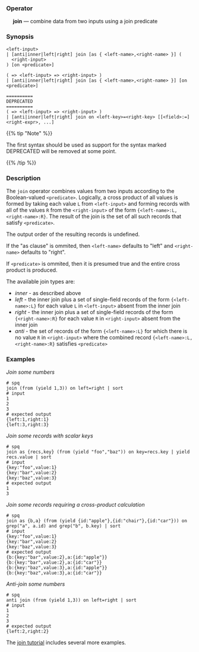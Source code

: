 ### Operator

&emsp; **join** &mdash; combine data from two inputs using a join predicate

### Synopsis

```
<left-input>
| [anti|inner|left|right] join [as { <left-name>,<right-name> }] (
  <right-input>
) [on <predicate>]

( => <left-input> => <right-input> )
| [anti|inner|left|right] join [as { <left-name>,<right-name> }] [on <predicate>]

==========
DEPRECATED
==========
( => <left-input> => <right-input> )
| [anti|inner|left|right] join on <left-key>=<right-key> [[<field>:=]<right-expr>, ...]
```

{{% tip "Note" %}}

The first syntax should be used as support for the syntax marked DEPRECATED will be
removed at some point.

{{% /tip %}}

### Description

The `join` operator combines values from two inputs according to the Boolean-valued
`<predicate>`.  Logically, a cross product of all values is formed by taking each
value `L` from `<left-input>` and forming records with all of the values `R` from
the `<right-input>` of the form `{<left-name>:L,<right-name>:R}`.  The result
of the join is the set of all such records that satisfy `<predicate>`.

The output order of the resulting records is undefined.

If the "as clause" is ommited, then `<left-name>` defaults to "left" and
`<right-name>` defaults to "right".

If `<predicate>` is ommited, then it is presumed true and the entire cross
product is produced.

The available join types are:
* _inner_ - as described above
* _left_ - the inner join plus a set of single-field records of the form
`{<left-name>:L}` for each value `L` in `<left-input>` absent from the inner join
* _right_ - the inner join plus a set of single-field records of the form
`{<right-name>:R}` for each value `R` in `<right-input>` absent from the inner join
* _anti_ - the set of records of the form `{<left-name>:L}` for which there is no value
`R` in `<right-input>` where the combined record `{<left-name>:L,<right-name>:R}`
satisfies `<predicate>`

### Examples

_Join some numbers_
```mdtest-spq-notyet
# spq
join (from (yield 1,3)) on left=right | sort
# input
1
2
3
# expected output
{left:1,right:1}
{left:3,right:3}
```

_Join some records with scalar keys_
```mdtest-spq-notyet
# spq
join as {recs,key} (from (yield "foo","baz")) on key=recs.key | yield recs.value | sort
# input
{key:"foo",value:1}
{key:"bar",value:2}
{key:"baz",value:3}
# expected output
1
3
```

_Join some records requiring a cross-product calculation_
```mdtest-spq-notyet
# spq
join as {b,a} (from (yield {id:"apple"},{id:"chair"},{id:"car"})) on grep("a", a.id) and grep("b", b.key) | sort
# input
{key:"foo",value:1}
{key:"bar",value:2}
{key:"baz",value:3}
# expected output
{b:{key:"bar",value:2},a:{id:"apple"}}
{b:{key:"bar",value:2},a:{id:"car"}}
{b:{key:"baz",value:3},a:{id:"apple"}}
{b:{key:"baz",value:3},a:{id:"car"}}
```

_Anti-join some numbers_
```mdtest-spq-notyet
# spq
anti join (from (yield 1,3)) on left=right | sort
# input
1
2
3
# expected output
{left:2,right:2}
```

The [join tutorial](../../tutorials/join.md) includes several more examples.
